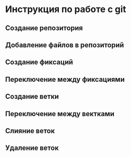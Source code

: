 # Инструкция по работе с git

## Создание репозитория

## Добавление файлов в репозиторий

## Создание фиксаций

## Переключение между фиксациями

## Создание ветки

## Переключение между вектками

## Слияние веток

## Удаление веток